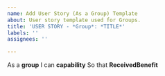 ```yaml
---
name: Add User Story (As a Group) Template
about: User story template used for Groups.
title: 'USER STORY - *Group*: *TITLE*'
labels: ''
assignees: ''

---
```


As a **group**
I can **capability**
So that **ReceivedBenefit**
